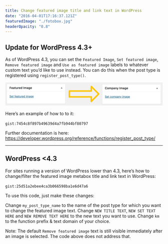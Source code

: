 ```yaml
---
title: Change featured image title and link text in WordPress
date: "2016-04-01T17:16:37.121Z"
featuredImage: "./fotobox.jpg"
headerOpacity: "0.8"
---
```


## Update for WordPress 4.3+

As of WordPress 4.3, you can set the `Featured Image`, `Set featured image`,  `Remove featured image` and `Use as featured image` labels to whatever custom text you’d like to use instead. You can do this when the post type is registered using `register_post_type()`.

![Set featured image text](./set-featured-image-text.jpg)

Here’s an example of how to to it:

`gist:7454c8f897b49639d4a7fb944bf80797`

Further documentation is here:  
<https://developer.wordpress.org/reference/functions/register_post_type/>

---

## WordPress <4.3

For sites running a version of WordPress lower than 4.3, here’s how to change/filter the featured image metabox title and link text in WordPress:

`gist:25d51a2ebee4ca3b066598ba1e6d47a6`

To use this code, just make these changes:

Change `my_post_type_name` to the name of the post type for which you want to change the featured image text.
Change `NEW TITLE TEXT`, `NEW SET TEXT HERE` and `NEW REMOVE TEXT HERE` to the new text you want to use.
Change `km` to the function prefix & text domain of your choice.
 
Note: The default `Remove featured image` text is still visible immediately after an image is selected. The code above does not address that.